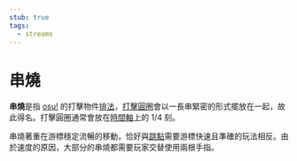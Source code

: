 ```yaml
---
stub: true
tags:
  - streams
---
```


# 串燒

**串燒**是指 [osu!](/wiki/Game_mode/osu!) 的打擊物件[排法](/wiki/Beatmap/Pattern)，[打擊圓圈](/wiki/Hit_object/Hit_circle)會以一長串緊密的形式擺放在一起，故此得名。打擊圓圈通常會放在[時間軸](/wiki/Beatmap_Editor/Timelines#hit-objects)上的 1/4 刻。

串燒著重在游標穩定流暢的移動，恰好與[跳點](/wiki/Beatmap/Pattern/Jump)需要游標快速且準確的玩法相反。由於速度的原因，大部分的串燒都需要玩家交替使用兩根手指。
